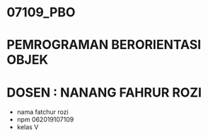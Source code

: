 # 07109_PBO
# PEMROGRAMAN BERORIENTASI OBJEK
# DOSEN : NANANG FAHRUR ROZI
<ul>
  <li>  nama fatchur rozi</li>
   <li> npm 062019107109</li>
   <li> kelas V</li>
  </ul>
